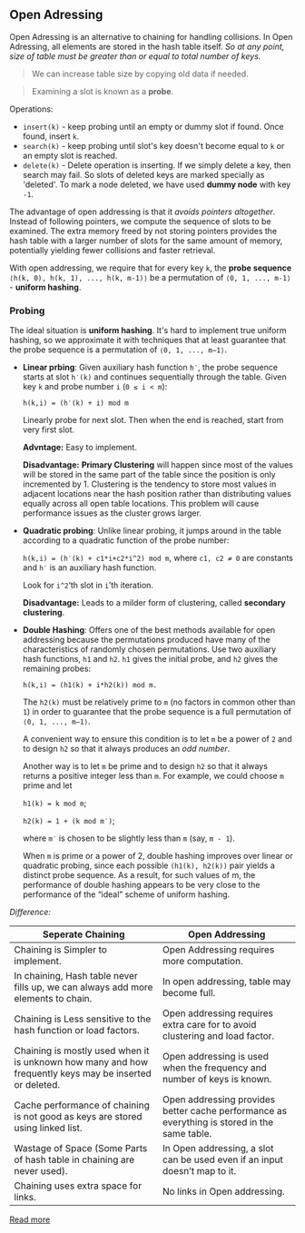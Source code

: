 ## Open Adressing
Open Adressing is an alternative to chaining for handling collisions. In Open Adressing, all elements are stored in the hash table itself. _So at any point, size of table must be greater than or equal to total number of keys._

> We can increase table size by copying old data if needed.

> Examining a slot is known as a __probe__.

Operations:
* `insert(k)` - keep probing until an empty or dummy slot if found. Once found, insert `k`.
* `search(k)` - keep probing until slot's key doesn't become equal to `k` or an empty slot is reached.
* `delete(k)` - Delete operation is inserting. If we simply delete a key, then search may fail. So slots of deleted keys are marked specially as 'deleted'. To mark a node deleted, we have used __dummy node__ with key `-1`.

The advantage of open addressing is that it _avoids pointers altogether_. Instead of following pointers, we compute the sequence of slots to be examined. The extra memory freed by not storing pointers provides the hash table with a larger number of slots for the same amount of memory, potentially yielding fewer collisions and faster retrieval.

With open addressing, we require that for every key `k`, the __probe sequence__ `⟨h(k, 0), h(k, 1), ..., h(k, m-1)⟩` be a permutation of `⟨0, 1, ..., m-1⟩` - __uniform hashing__.

### Probing
The ideal situation is __uniform hashing__. It's hard to implement true uniform hashing, so we approximate it with techniques that at least guarantee that the probe sequence is a permutation of `⟨0, 1, ..., m−1⟩`.

* __Linear prbing__: Given auxiliary hash function `h′`, the probe sequence starts at slot `h′(k)` and continues sequentially through the table. Given key `k` and probe number `i` (`0 ≤ i < m`):

    `h(k,i) = (h′(k) + i) mod m`

    Linearly probe for next slot. Then when the end is reached, start from very first slot.

    __Advntage:__ Easy to implement.

    __Disadvantage:__ __Primary Clustering__ will happen since most of the values will be stored in the same part of the table since the position is only incremented by 1. Clustering is the tendency to store most values in adjacent locations near the hash position rather than distributing values equally across all open table locations. This problem will cause performance issues as the cluster grows larger.

* __Quadratic probing__: Unlike linear probing, it jumps around in the table according to a quadratic function of the probe number:

    `h(k,i) = (h′(k) + c1*i+c2*i^2) mod m`, where `c1, c2 ≠ 0` are constants and `h′` is an auxiliary hash function.

    Look for `i^2`‘th slot in `i`’th iteration.

    __Disadvantage:__ Leads to a milder form of clustering, called __secondary clustering__.

* __Double Hashing__: Offers one of the best methods available for open addressing because the permutations produced have many of the characteristics of randomly chosen permutations. Use two auxiliary hash functions, `h1` and `h2`. `h1` gives the initial probe, and `h2` gives the remaining probes:

    `h(k,i) = (h1(k) + i*h2(k)) mod m.`

    The `h2(k)` must be relatively prime to `m` (no factors in common other than `1`) in order to guarantee that the probe sequence is a full permutation of `⟨0, 1, ..., m−1⟩`.

    A convenient way to ensure this condition is to let `m` be a power of `2` and to design `h2` so that it always produces an _odd number_.

    Another way is to let `m` be prime and to design `h2` so that it always returns a positive integer less than `m`. For example, we could choose `m` prime and let

    `h1(k) = k mod m`;

    `h2(k) = 1 + (k mod m′)`;

    where `m′` is chosen to be slightly less than `m` (say, `m - 1`).

    When `m` is prime or a power of 2, double hashing improves over linear or quadratic probing, since each possible `(h1(k), h2(k))` pair yields a distinct probe sequence. As a result, for such values of m, the performance of double hashing appears to be very close to the performance of the “ideal” scheme of uniform hashing.

_Difference:_

| Seperate Chaining	| Open Addressing |
| - | - |
| Chaining is Simpler to implement.	| Open Addressing requires more computation. |
| In chaining, Hash table never fills up, we can always add more elements to chain. | In open addressing, table may become full. |
| Chaining is Less sensitive to the hash function or load factors. | Open addressing requires extra care for to avoid clustering and load factor. |
| Chaining is mostly used when it is unknown how many and how frequently keys may be inserted or deleted. | Open addressing is used when the frequency and number of keys is known. |
| Cache performance of chaining is not good as keys are stored using linked list. | Open addressing provides better cache performance as everything is stored in the same table. |
| Wastage of Space (Some Parts of hash table in chaining are never used). | In Open addressing, a slot can be used even if an input doesn’t map to it. |
| Chaining uses extra space for links. | No links in Open addressing. |

[Read more](http://courses.csail.mit.edu/6.006/fall11/lectures/lecture10.pdf)
